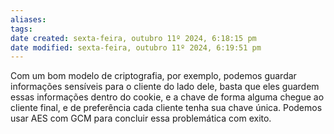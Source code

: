 ```yaml
---
aliases: 
tags: 
date created: sexta-feira, outubro 11º 2024, 6:18:15 pm
date modified: sexta-feira, outubro 11º 2024, 6:19:51 pm
---
```

Com um bom modelo de criptografia, por exemplo, podemos guardar informações sensíveis para o cliente do lado dele, basta que eles guardem essas informações dentro do cookie, e a chave de forma alguma chegue ao cliente final, e de preferência cada cliente tenha sua chave única.
Podemos usar AES com GCM para concluir essa problemática com exito.